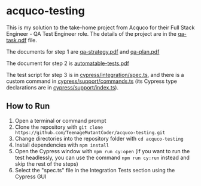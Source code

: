 # acquco-testing

This is my solution to the take-home project from Acquco for their Full Stack Engineer - QA Test Engineer role. The details of the project are in the [qa-task.pdf](qa-task.pdf) file.

The documents for step 1 are [qa-strategy.pdf](qa-strategy.pdf) and [qa-plan.pdf](qa-plan.pdf)

The document for step 2 is [automatable-tests.pdf](automatable-tests.pdf)

The test script for step 3 is in [cypress/integration/spec.ts](cypress/integration/spec.ts), and there is a custom command in [cypress/support/commands.ts](cypress/support/commands.ts) (its Cypress type declarations are in [cypress/support/index.ts](cypress/support/index.ts)).

## How to Run

1. Open a terminal or command prompt
2. Clone the repository with `git clone https://github.com/TeenageMutantCoder/acquco-testing.git`
3. Change directories into the repository folder with `cd acquco-testing`
4. Install dependencies with `npm install`
5. Open the Cypress window with `npm run cy:open` (if you want to run the test headlessly, you can use the command `npm run cy:run` instead and skip the rest of the steps)
6. Select the "spec.ts" file in the Integration Tests section using the Cypress GUI
